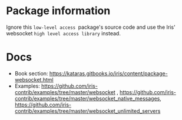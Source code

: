 # Package information

Ignore this `low-level access `package's source code and use the Iris' websocket `high level access library` instead.

# Docs

- Book section:  https://kataras.gitbooks.io/iris/content/package-websocket.html
- Examples: https://github.com/iris-contrib/examples/tree/master/websocket , https://github.com/iris-contrib/examples/tree/master/websocket_native_messages, https://github.com/iris-contrib/examples/tree/master/websocket_unlimited_servers
